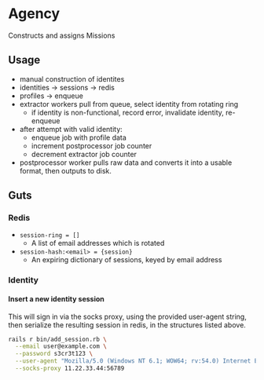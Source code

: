 
# Agency

Constructs and assigns Missions

## Usage

* manual construction of identites
* identities -> sessions -> redis
* profiles -> enqueue
* extractor workers pull from queue, select identity from rotating ring
  * if identity is non-functional, record error, invalidate identity, re-enqueue
* after attempt with valid identity:
  * enqueue job with profile data
  * increment postprocessor job counter
  * decrement extractor job counter
* postprocessor worker pulls raw data and converts it into a usable format, then outputs to disk.

## Guts

### Redis

* `session-ring = []`
  * A list of email addresses which is rotated
* `session-hash:<email> = {session}`
  * An expiring dictionary of sessions, keyed by email address

### Identity

#### Insert a new identity session

This will sign in via the socks proxy, using the provided user-agent string, then
serialize the resulting session in redis, in the structures listed above.

```bash
rails r bin/add_session.rb \
  --email user@example.com \
  --password s3cr3t123 \
  --user-agent "Mozilla/5.0 (Windows NT 6.1; WOW64; rv:54.0) Internet Exploder Gold" \
  --socks-proxy 11.22.33.44:56789
```
